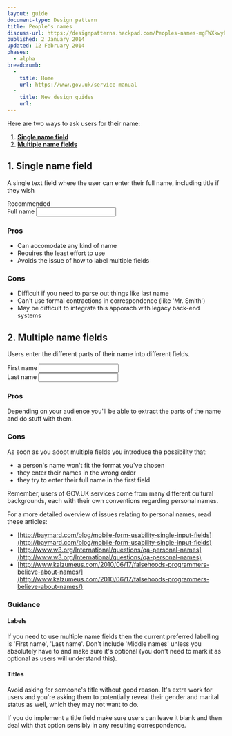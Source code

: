 ```yaml
---
layout: guide
document-type: Design pattern
title: People's names
discuss-url: https://designpatterns.hackpad.com/Peoples-names-mgFWXkwyPEt
published: 2 January 2014
updated: 12 February 2014
phases:
  - alpha
breadcrumb:
  -
    title: Home
    url: https://www.gov.uk/service-manual
  -
    title: New design guides
    url:
---
```


Here are two ways to ask users for their name:

1. **[Single name field](#single-name-field)**
2. **[Multiple name fields](#multiple-name-fields)**

<h2 class="heading-36" id="single-name-field">1. Single name field</h2>

A single text field where the user can enter their full name, including title if they wish

<div class="example">
  <div class="ribbon">Recommended</div>
  
  <form class="form">
    <div class="form-group">
      <label for="full-name" class="form-label">Full name</label>
      <input type="text" id="full-name" class="form-control">
    </div>
  </form>
  
</div>

<h3 class="heading-24">Pros</h3>

* Can accomodate any kind of name
* Requires the least effort to use
* Avoids the issue of how to label multiple fields

<h3 class="heading-24">Cons</h3>

* Difficult if you need to parse out things like last name
* Can't use formal contractions in correspondence (like 'Mr. Smith')
* May be difficult to integrate this apporach with legacy back-end systems

<h2 class="heading-36" id="multiple-name-fields">2. Multiple name fields</h2>

Users enter the different parts of their name into different fields.

<div class="example">
  <form class="form">
    <div class="form-group">
      <label for="firstName" class="form-label">First name</label>
      <input type="text" id="firstName" class="form-control">
    </div>
    <div class="form-group">
      <label for="lastName" class="form-label">Last name</label>
      <input type="text" id="lastName" class="form-control">
    </div>
  </form>
</div>

<h3 class="heading-24">Pros</h3>

Depending on your audience you'll be able to extract the parts of the name and do stuff with them.

<h3 class="heading-24">Cons</h3>

As soon as you adopt multiple fields you introduce the possibility that:

* a person's name won't fit the format you've chosen
* they enter their names in the wrong order
* they try to enter their full name in the first field

Remember, users of GOV.UK services come from many different cultural backgrounds, each with their own conventions regarding personal names.

For a more detailed overview of issues relating to personal names, read these articles:

* [http://baymard.com/blog/mobile-form-usability-single-input-fields](http://baymard.com/blog/mobile-form-usability-single-input-fields)
* [http://www.w3.org/International/questions/qa-personal-names](http://www.w3.org/International/questions/qa-personal-names)
* [http://www.kalzumeus.com/2010/06/17/falsehoods-programmers-believe-about-names/](http://www.kalzumeus.com/2010/06/17/falsehoods-programmers-believe-about-names/)

<h3 class="heading-24">Guidance</h3>

#### Labels

If you need to use multiple name fields then the current preferred labelling is 'First name', 'Last name'. Don't include 'Middle names' unless you absolutely have to and make sure it's optional (you don't need to mark it as optional as users will understand this).

#### Titles

Avoid asking for someone's title without good reason. It's extra work for users and you're asking them to potentially reveal their gender and marital status as well, which they may not want to do.

If you do implement a title field make sure users can leave it blank and then deal with that option sensibly in any resulting correspondence.

